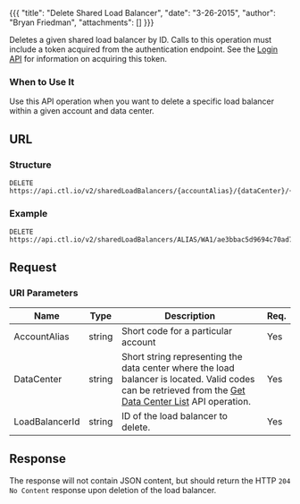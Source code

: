 {{{
  "title": "Delete Shared Load Balancer",
  "date": "3-26-2015",
  "author": "Bryan Friedman",
  "attachments": []
}}}

Deletes a given shared load balancer by ID. Calls to this operation must include a token acquired from the authentication endpoint. See the [Login API](../Authentication/login.md) for information on acquiring this token.

### When to Use It

Use this API operation when you want to delete a specific load balancer within a given account and data center.

## URL

### Structure

    DELETE https://api.ctl.io/v2/sharedLoadBalancers/{accountAlias}/{dataCenter}/{loadBalancerId}

### Example

    DELETE https://api.ctl.io/v2/sharedLoadBalancers/ALIAS/WA1/ae3bbac5d9694c70ad7de062476ccb70

## Request

### URI Parameters

| Name | Type | Description | Req. |
| --- | --- | --- | --- |
| AccountAlias | string | Short code for a particular account | Yes |
| DataCenter | string | Short string representing the data center where the load balancer is located. Valid codes can be retrieved from the [Get Data Center List](get-data-center.md) API operation. | Yes |
| LoadBalancerId | string | ID of the load balancer to delete. | Yes |

## Response

The response will not contain JSON content, but should return the HTTP `204 No Content` response upon deletion of the load balancer.
